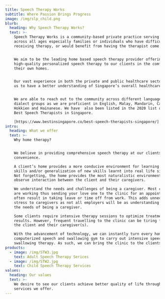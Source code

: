 ```yaml
---
title: Speech Therapy Works
subtitle: Where Passion Brings Progress
image: /img/slp_child.png
blurb:
  heading: Why Speech Therapy Works?
  text: >-
    Speech Therapy Works is a community-based private practice serving clients
    across all ages especially families or individuals who have difficulty
    receiving therapy, or would benefit from having the therapist come to them.


    We aim to be the leading home based speech therapy provider offering
    high-quality personalized speech therapy to our clients in the comfort of
    their own homes.


    Our vast experience in both the private and public healthcare sector allows
    us to have a better understanding of Singapore’s overall healthcare system.


    We are able to reach out to the community across different language and
    dialect groups as we are proficient in English, Malay, Mandarin, Cantonese,
    Hokkien and Hainanese. We have  also been listed in the 2020 list of The
    Best Speech Therapists in Singapore.

    [https://www.bestinsingapore.co/best-speech-therapists-singapore/]  
intro:
  heading: What we offer
  text: >-
    Why home therapy?


    We believe in providing comprehensive speech therapy at our clients’
    convenience.

    A client’s home provides a more conducive environment for learning of new
    skills and/or generalization of new skills learnt into real life situations.
    Not forgetting, the home provides the most naturalistic environment to
    observe interaction between the client and their caregivers.

    We understand the needs and challenges of being a caregiver. Most caregivers
    are working thus sending your love one to the clinic for an appointment
    often result in taking leave or time off from work. This adds unnecessary
    stress to caregivers as not all employers will be as understanding towards
    the needs of being a caregiver.

    Some clients require intensive therapy sessions to optimize treatment
    results. However, frequent travelling to the clinic can be tiring for both
    the client and their caregiver(s).

    With the advancement of technology, we can instantly turn every home into a
    computerized speech and swallowing gym to carry out intensive speech and/or
    swallowing therapy. As such, we can bring the clinic to the clients' home!
products:
  - image: /img/STW3.jpg
    text: Adult Speech Therapy Serices
  - image: /img/STW2.jpg
    text: Child Speech Therapy Services
values:
  heading: Our values
  text: >-
    We desire to see our clients achieve better quality of life through the
    services we offer.
---
```


